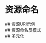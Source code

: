 # 资源命名

<div id="rue"></div>
## 资源URI示例


<div id="rnap"></div>
## 资源命名反模式

<div id="plura"></div>
## 多元化
